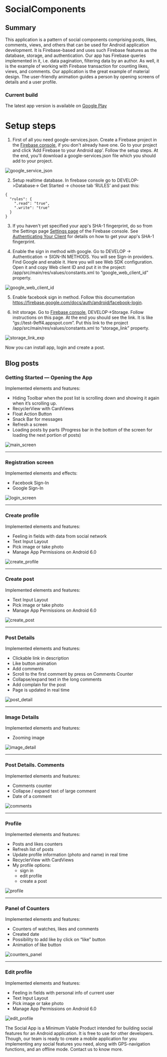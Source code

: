 SocialComponents
=============

## Summary
This application is a pattern of social components comprising posts, likes, comments, views, and others that can be used for Android application development. It is Firebase-based  and uses such Firebase features as the database, storage, and authentication. Our app has Firebase queries implemented in it, i.e. data pagination, filtering data by an author. As well, it is the example of working with Firebase transaction for counting likes, views, and comments. Our application is the great example of material design. The user-friendly animation guides a person by opening screens of details and a user profile.

### Current build 

The latest app version is available on [Google Play](https://play.google.com/store/apps/details?id=com.rozdoum.socialcomponents)

 <!-- ### Full showcase of application -->

 <!-- [App video should be here](https://) -->

Setup steps
===========

 1. First of all you need google-services.json. Create a Firebase project in the [Firebase console](https://console.firebase.google.com/), if you don't already have one. Go to your project and click ‘Add Firebase to your Android app’. Follow the setup steps. At the end, you'll download a google-services.json file which you should add to your project.

 ![google_service_json](https://user-images.githubusercontent.com/7821425/32899277-30da3374-caf3-11e7-86e0-58cb1bfd59e2.png)

 2. Setup realtime database. In firebase console go to DEVELOP->Database-> Get Started -> choose tab ‘RULES’ and past this:

 ```
 {
   "rules": {
     ".read": "true",
     ".write": "true"
   }
 }
 ```

 3. If you haven't yet specified your app's SHA-1 fingerprint, do so from the Settings page [Settings page](https://console.firebase.google.com/project/_/settings/general/) of the Firebase console. See [Authenticating Your Client](https://developers.google.com/android/guides/client-auth) for details on how to get your app's SHA-1 fingerprint.

 4. Enable the sign in method with google. Go to DEVELOP -> Authentication -> SIGN-IN METHODS. You will see Sign-in providers. Find Google and enable it.  Here you will see Web SDK configuration. Open it and copy Web client ID and put it in the project: /app/src/main/res/values/constants.xml to “google_web_client_id” property.

 ![google_web_client_id](https://user-images.githubusercontent.com/7821425/32899597-12302680-caf4-11e7-9169-650982c0334e.png)

 5. Enable facebook sign in method. Follow this documentation https://firebase.google.com/docs/auth/android/facebook-login.

 6. Init storage. Go to [Firebase console](https://console.firebase.google.com/), DEVELOP->Storage. Follow instructions on this page. At the end you should see the link. It is like “gs://test-9eff4.appspot.com”. Put this link to the project /app/src/main/res/values/constants.xml to “storage_link” property.

![storage_link_exp](https://user-images.githubusercontent.com/7821425/32899046-8811009c-caf2-11e7-905f-741174d26512.png)

 Now you can install app, login and create a post.


## Blog posts
### Getting Started — Opening the App

Implemented elements and features:

* Hiding Toolbar when the post list is scrolling down and showing it again when it’s scrolling up.
* RecyclerView with CardViews
* Float Action Button
* Snack Bar for messages
* Refresh a screen
* Loading posts by parts (Progress bar in the bottom of the screen for loading the next portion of posts)

![main_screen](https://cloud.githubusercontent.com/assets/2683612/24905715/849ca6d2-1ebd-11e7-8684-2568c9f665ad.gif)

---

### Registration screen

Implemented elements and effects:

* Facebook Sign-In
* Google Sign-In

![login_screen](https://cloud.githubusercontent.com/assets/2683612/24905279/0c8b9dd4-1ebc-11e7-860f-46a83eb71f80.gif)

---

### Create profile

Implemented elements and features:

* Feeling in fields with data from social network
* Text Input Layout
* Pick image or take photo
* Manage App Permissions on Android 6.0

![create_profile](https://cloud.githubusercontent.com/assets/2683612/24905276/0c87f382-1ebc-11e7-8587-9ff4af64f3cf.gif)

---

### Create post

Implemented elements and features:

* Text Input Layout
* Pick image or take photo
* Manage App Permissions on Android 6.0

![create_post](https://cloud.githubusercontent.com/assets/2683612/24905275/0c8727a4-1ebc-11e7-94a4-0d9a3d419748.gif)

---

### Post Details

Implemented elements and features:

* Clickable link in description
* Like button animation
* Add comments
* Scroll to the first comment by press on Comments Counter
* Collapse/expand text in the long comments
* Add complain for the post
* Page is updated in real time

![post_detail](https://cloud.githubusercontent.com/assets/2683612/24911820/f25559a0-1ed4-11e7-972f-aaf93c8c63b3.gif)

---

### Image Details

Implemented elements and features:

* Zooming image

![image_detail](https://cloud.githubusercontent.com/assets/2683612/24905278/0c8b031a-1ebc-11e7-86f9-c7b3ec276d63.gif)

---

### Post Details. Comments

Implemented elements and features:

* Comments counter
* Collapse / expand text of large comment
* Date of a comment

![comments](https://cloud.githubusercontent.com/assets/2683612/24905274/0c849db8-1ebc-11e7-9407-bdfa25c3a818.gif)

---

### Profile

Implemented elements and features:

* Posts and likes counters
* Refresh list of posts
* Update profile information (photo and name) in real time
* RecyclerView with CardViews
* My profile options:
    * sign in
    * edit profile
    * create a post

![profile](https://cloud.githubusercontent.com/assets/2683612/24905714/849c725c-1ebd-11e7-9533-a3ae31cb066d.gif)

---

### Panel of Counters

Implemented elements and features:

* Counters of watches, likes and comments
* Created date
* Possibility to add like by click on “like” button
* Animation of like button

![counters_panel](https://cloud.githubusercontent.com/assets/2683612/24905991/ae28f824-1ebe-11e7-8f9a-91cd988f0b07.jpg)

---

### Edit profile

Implemented elements and features:

* Feeling in fields with personal info of current user
* Text Input Layout
* Pick image or take photo
* Manage App Permissions on Android 6.0

![edit_profile](https://cloud.githubusercontent.com/assets/2683612/24905277/0c89a1dc-1ebc-11e7-912e-8ffbb6223e52.gif)

The Social App is a Minimum Viable Product intended for building social features for an Android application. It is free to use for other developers. Though, our team is ready to create a mobile application for you implementing any social features you need, along with GPS-navigation functions, and an offline mode. Contact us to know more.
